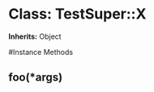 # Class: TestSuper::X
**Inherits:** Object
    




#Instance Methods
## foo(*args) [](#method-i-foo)


